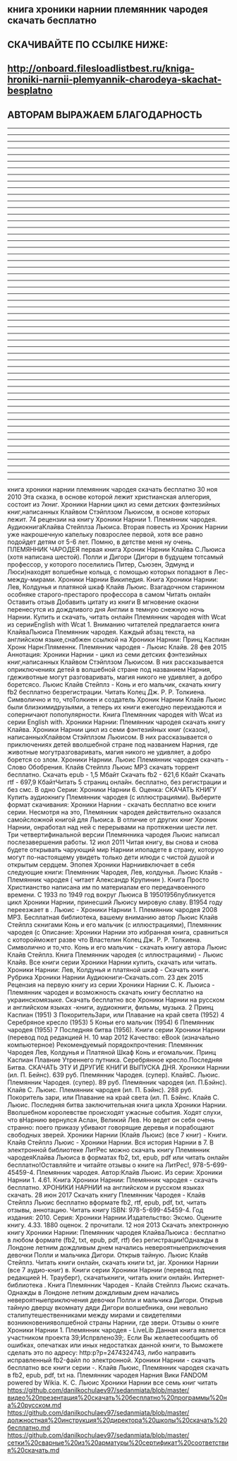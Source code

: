книга хроники нарнии племянник чародея скачать бесплатно
--------------------------------------------------
СКАЧИВАЙТЕ ПО ССЫЛКЕ НИЖЕ:
--------------------------------------------------
http://onboard.filesloadlistbest.ru/kniga-hroniki-narnii-plemyannik-charodeya-skachat-besplatno
--------------------------------------------------
АВТОРАМ ВЫРАЖАЕМ БЛАГОДАРНОСТЬ
--------------------------------------------------
--------------------------------------------------
--------------------------------------------------
--------------------------------------------------
--------------------------------------------------
--------------------------------------------------
--------------------------------------------------
--------------------------------------------------
--------------------------------------------------
--------------------------------------------------
--------------------------------------------------
--------------------------------------------------
--------------------------------------------------
--------------------------------------------------
--------------------------------------------------
--------------------------------------------------
--------------------------------------------------
--------------------------------------------------
--------------------------------------------------
--------------------------------------------------
--------------------------------------------------
--------------------------------------------------
--------------------------------------------------
--------------------------------------------------
--------------------------------------------------
--------------------------------------------------
--------------------------------------------------
--------------------------------------------------
--------------------------------------------------
--------------------------------------------------
--------------------------------------------------
--------------------------------------------------
--------------------------------------------------
--------------------------------------------------
--------------------------------------------------
--------------------------------------------------
--------------------------------------------------
--------------------------------------------------
--------------------------------------------------
--------------------------------------------------
--------------------------------------------------
--------------------------------------------------
--------------------------------------------------
--------------------------------------------------
--------------------------------------------------
--------------------------------------------------
--------------------------------------------------
--------------------------------------------------
--------------------------------------------------
--------------------------------------------------
--------------------------------------------------
--------------------------------------------------
--------------------------------------------------
--------------------------------------------------
--------------------------------------------------
книга хроники нарнии племянник чародея скачать бесплатно 30 ноя 2010  Эта сказка, в основе которой лежит христианская аллегория, состоит из 7книг. Хроники Нарнии  цикл из семи детских фэнтезийных книг,написанных Клайвом Стэйплзом Льюисом, в основе которых лежит. 74 рецензии на книгу Хроники Нарнии 1. Племянник чародея. АудиокнигаКлайва Стейплза Льюиса. Вторая повесть из Хроник Нарнии уже накрошечную капельку повзрослее первой, хотя все равно подойдет детям от 5-6 лет. Помню, в детстве меня ну очень. ПЛЕМЯННИК ЧАРОДЕЯ  первая книга Хроник Нарнии Клайва С.Льюиса (хотя написана шестой). Полли и Дигори (Дигори  в будущем тотсамый профессор, у которого поселились Питер, Сьюзен, Эдмунд и Люси)находят волшебные кольца, с помощью которых попадают в Лес-между-мирами. Хроники Нарнии  Википедия. Книга Хроники Нарнии: Лев, Колдунья и платяной шкаф Клайв Льюис. Взагадочном старинном особняке старого-престарого профессора в самом Читать онлайн Оставить отзыв Добавить цитату из книги  В мгновение окаони перенесутся из дождливого дня Англии в темную снежную ночь Нарнии. Купить и скачать, читать онлайн Племянник чародея with Wcat из серииEnglish with Wcat 1.  Вниманию читателей предлагается книга КлайваЛьюиса Племянник чародея. Каждый абзац текста, на английском языке,снабжен ссылкой на  Хроники Нарнии: Принц Каспиан  Хронк Нарн:Пляменнк. Племянник чародея - Льюис Клайв. 28 фев 2015  Аннотация: Хроники Нарнии - цикл из семи детских фэнтезийных книг,написанных Клайвом Стэйплзом Льюисом. В них рассказывается оприключениях детей в волшебной стране под названием Нарния, гдеживотные могут разговаривать, магия никого не удивляет, а добро боретсясо. Льюис Клайв Стейплз - Конь и его мальчик, скачать книгу fb2 бесплатно безрегистрации. Читать  Колец Дж. Р. Р. Толкиена. Символично и то, чтоТолкиен и создатель Хроник Нарнии Клайв Льюис были близкимидрузьями, а теперь их книги ежегодно переиздаются и соперничают попопулярности. Книга Племянник чародея with Wcat из серии English with. Хроники Нарнии: Племянник чародея скачать книгу Клайва. Хроники Нарнии  цикл из семи фэнтезийных книг (сказок), написанныхКлайвом Стэйплзом Льюисом. В них рассказывается о приключениях детей вволшебной стране под названием Нарния, где животные могутразговаривать, магия никого не удивляет, а добро борется со злом. Хроники Нарнии. Льюис Племянник чародея скачать - Слово Обобрения. Клайв Стейплз Льюис  MP3 скачать торрент бесплатно. Cкачать epub - 1,5 Мбайт Cкачать fb2 - 621,6 Кбайт Cкачать rtf - 697,9 КбайтЧитать 5 страниц онлайн. бесплатно, без регистрации и без смс. В одно Серии: Хроники Нарнии 6. Оценка:  СКАЧАТЬ КНИГУ  Купить аудиокнигу Племянник чародея (с иллюстрациями). Выберите формат скачивания:
Хроники Нарнии - скачать бесплатно все книги серии. Несмотря на это, Племянник чародея действительно оказался самойсложной книгой для Льюиса. В отличие от других книг Хроник Нарнии, онработал над ней с перерывами на протяжении шести лет. Три четвертифинальной версии Племянника чародея Льюис написал послезавершения работы. 12 июл 2011  Читая книгу, вы снова и снова будете открывать чарующий мир Нарнии  ипопадете в страну, которую могут по-настоящему увидеть только дети илюди с чистой душой и открытым сердцем. Эпопея Хроники Нарниивключает в себя следующие книги: Племянник Чародея, Лев, колдунья. Льюис Клайв - Племянник чародея ( читает Александр Крупинин ). Книга Просто Христианство написана им по материалам его передачвоенного времени. С 1933 по 1949 год вокруг Льюиса  В 19501956публикуется цикл Хроники Нарнии, принесший Льюису мировую славу. В1954 году переезжает в . Льюис - Хроники Нарнии 1. Племянник чародея 2008  MP3. Бесплатная библиотека, вашему вниманию автор Льюис Клайв Стейплз скнигами Конь и его мальчик (с иллюстрациями), Племянник чародея (с Описание: Хроники Нарнии  это избранная книга, сравниться с которойможет разве что Властелин Колец Дж. Р. Р. Толкиена. Символично и то,что. Конь и его мальчик - скачать книгу автора Льюис Клайв Стейплз. Книга Племянник чародея (с иллюстрациями) - Льюис Клайв. Все книги серии Хроники Нарнии купить, скачать или читать. Хроники Нарнии: Лев, Колдунья и платяной шкаф - Скачать книги. Рубрика Хроники Нарнии  Аудиокниги-Скачать.com. 23 дек 2015  Рецензия на первую книгу из серии Хроники Нарнии С. К. Льюиса - Племянник чародея и возможность скачать книгу бесплатно на украинскомязыке. Скачать бесплатно все Хроники Нарнии на русском и английском языках -книги, аудиокниги, фильмы, музыка.  2 Принц Каспиан (1951) 3 ПокорительЗари, или Плавание на край света (1952) 4 Серебряное кресло (1953) 5 Коньи его мальчик (1954) 6 Племянник чародея (1955) 7 Последняя битва (1956). Книги серии Хроники Нарнии (перевод под редакцией Н. 10 мар 2012  Качество: eBook (изначально компьютерное) Рекомендуемый порядокпрочтения: Племянник Чародея Лев, Колдунья и Платяной Шкаф Конь и егомальчик. Принц Каспиан Плавние Утреннего путника. Серебрянное кресло.Последняя Битва. СКАЧАТЬ ЭТУ И ДРУГИЕ КНИГИ ВЫПУСКА ДНЯ.
Хроники Нарнии (ил. П. Бейнс). 639 руб. Племянник Чародея. (супер). КлайвС. Льюис. Племянник Чародея. (супер). 89 руб. Племянник чародея (ил. П.Бэйнс). Клайв С. Льюис. Племянник чародея (ил. П. Бэйнс). 288 руб. Покоритель зари, или Плавание на край света (ил. П. Бэйнс. Клайв С. Льюис. Последняя битва  заключительная книга цикла Хроники Нарнии. Вволшебном королевстве происходят ужасные события. Ходят слухи, что вНарнию вернулся Аслан, Великий Лев. Но ведет он себя очень странно: поего приказу убивают говорящие деревья и порабощают свободных зверей. Хроники Нарнии (Клайв Льюис) (все 7 книг) - Книги. Клайв Стейплз Льюис - Хроники Нарнии. Вся история Нарнии в 7. В электронной библиотеке ЛитРес можно скачать книгу Племянник чародеяКлайва Льюиса в форматах fb2, txt, epub, pdf или читать онлайн бесплатно!Оставляйте и читайте отзывы о книге на ЛитРес!, 978-5-699-45459-4. Племянник чародея. Автор:Клайв Льюис. Из серии: Хроники Нарнии 1. 4.61. Книга Хроники Нарнии: Племянник чародея - скачать бесплатно. ХРОНИКИ НАРНИИ на английском и русском языках скачать. 28 июн 2017  Скачать книгу Племянник Чародея - Клайв Стейплз Льюис бесплатно вформате fb2, rtf, epub, pdf, txt, читать отзывы, аннотацию. Читать книгу ISBN: 978-5-699-45459-4. Год издания: 2010. Серия: Хроники Нарнии.Издательство: Эксмо. Оцените книгу. 4.33. 1880 оценок. 2 прочитали. 12 ноя 2013  Скачать электронную книгу Хроники Нарнии: Племянник чародея КлайваЛьюиса : бесплатно в любом формате (fb2, txt, epub, pdf, rtf) без регистрации!Однажды в Лондоне летним дождливым днем начались невероятныеприключения девочки Полли и мальчика Дигори. Открыв тайную. Льюис Клайв Стейплз. Читать книги онлайн, скачать книги txt, jar. Хроники Нарнии (все 7 аудио-книг) в. Книги серии Хроники Нарнии (перевод под редакцией Н. Трауберг), скачатькниги, читать книги онлайн. Интернет-библиотека . Книга Племянник Чародея - Клайв Стейплз Льюис скачать. Однажды в Лондоне летним дождливым днем начались невероятныеприключения девочки Полли и мальчика Дигори. Открыв тайную дверцу вкомнату дяди Дигори  волшебника, они невольно сталипутешественниками между мирами и свидетелями возникновенияволшебной страны Нарнии, где звери. Отзывы о книге Хроники Нарнии 1. Племянник чародея  - LiveLib
Данная книга является участником проекта 39;Испрвлено39;. Если Вы желаетесообщить об ошибках, опечатках или иных недостатках данной книги, то Выможете сделать это по адресу: http:p?p=2474324743, либо направить исправленный fb2-файл по электронной. Хроники Нарнии - скачать бесплатно все книги серии -. Клайв Льюис, Племянник чародея  скачать в fb2, epub, pdf, txt на. Племянник чародея  Нарния Вики  FANDOM powered by Wikia. К. С. Льюис  Хроники Нарнии  все семь книг  читать
https://github.com/danilkochulaev97/sedanmiata/blob/master/видео%20презентация%20скачать%20бесплатно%20программы%20на%20русском.md
https://github.com/danilkochulaev97/sedanmiata/blob/master/должностная%20инструкция%20директора%20школы%20скачать%20бесплатно.md
https://github.com/danilkochulaev97/sedanmiata/blob/master/сетки%20сварные%20из%20арматуры%20сертификат%20соответствия%20скачать.md